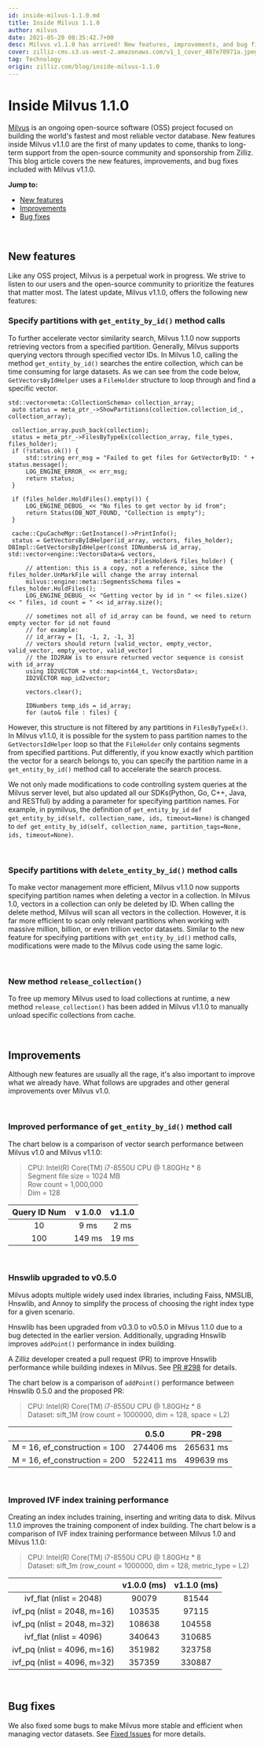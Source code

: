 ```yaml
---
id: inside-milvus-1.1.0.md
title: Inside Milvus 1.1.0
author: milvus
date: 2021-05-20 08:35:42.7+00
desc: Milvus v1.1.0 has arrived! New features, improvements, and bug fixes are available now.
cover: zilliz-cms.s3.us-west-2.amazonaws.com/v1_1_cover_487e70971a.jpeg
tag: Technology
origin: zilliz.com/blog/inside-milvus-1.1.0
---
```

  
# Inside Milvus 1.1.0
[Milvus](https://github.com/milvus-io) is an ongoing open-source software (OSS) project focused on building the world's fastest and most reliable vector database. New features inside Milvus v1.1.0 are the first of many updates to come, thanks to long-term support from the open-source community and sponsorship from Zilliz. This blog article covers the new features, improvements, and bug fixes included with Milvus v1.1.0.

**Jump to:**

- [New features](#new-features)
- [Improvements](#improvements)
- [Bug fixes](#bug-fixes)

<br/>

## New features

Like any OSS project, Milvus is a perpetual work in progress. We strive to listen to our users and the open-source community to prioritize the features that matter most. The latest update, Milvus v1.1.0, offers the following new features:

### Specify partitions with `get_entity_by_id()` method calls

To further accelerate vector similarity search, Milvus 1.1.0 now supports retrieving vectors from a specified partition. Generally, Milvus supports querying vectors through specified vector IDs. In Milvus 1.0, calling the method `get_entity_by_id()` searches the entire collection, which can be time consuming for large datasets. As we can see from the code below, `GetVectorsByIdHelper` uses a `FileHolder` structure to loop through and find a specific vector. 

```
std::vector<meta::CollectionSchema> collection_array; 
 auto status = meta_ptr_->ShowPartitions(collection.collection_id_, collection_array); 
  
 collection_array.push_back(collection); 
 status = meta_ptr_->FilesByTypeEx(collection_array, file_types, files_holder); 
 if (!status.ok()) { 
     std::string err_msg = "Failed to get files for GetVectorByID: " + status.message(); 
     LOG_ENGINE_ERROR_ << err_msg; 
     return status; 
 } 
  
 if (files_holder.HoldFiles().empty()) { 
     LOG_ENGINE_DEBUG_ << "No files to get vector by id from"; 
     return Status(DB_NOT_FOUND, "Collection is empty"); 
 } 
  
 cache::CpuCacheMgr::GetInstance()->PrintInfo(); 
 status = GetVectorsByIdHelper(id_array, vectors, files_holder); 
DBImpl::GetVectorsByIdHelper(const IDNumbers& id_array, std::vector<engine::VectorsData>& vectors, 
                              meta::FilesHolder& files_holder) { 
     // attention: this is a copy, not a reference, since the files_holder.UnMarkFile will change the array internal 
     milvus::engine::meta::SegmentsSchema files = files_holder.HoldFiles(); 
     LOG_ENGINE_DEBUG_ << "Getting vector by id in " << files.size() << " files, id count = " << id_array.size(); 
  
     // sometimes not all of id_array can be found, we need to return empty vector for id not found 
     // for example: 
     // id_array = [1, -1, 2, -1, 3] 
     // vectors should return [valid_vector, empty_vector, valid_vector, empty_vector, valid_vector] 
     // the ID2RAW is to ensure returned vector sequence is consist with id_array 
     using ID2VECTOR = std::map<int64_t, VectorsData>; 
     ID2VECTOR map_id2vector; 
  
     vectors.clear(); 
  
     IDNumbers temp_ids = id_array; 
     for (auto& file : files) { 
```

However, this structure is not filtered by any partitions in `FilesByTypeEx()`. In Milvus v1.1.0, it is possible for the system to pass partition names to the `GetVectorsIdHelper` loop so that the `FileHolder` only contains segments from specified partitions. Put differently, if you know exactly which partition the vector for a search belongs to, you can specify the partition name in a `get_entity_by_id()` method call to accelerate the search process.

We not only made modifications to code controlling system queries at the Milvus server level, but also updated all our SDKs(Python, Go, C++, Java, and RESTful) by adding a parameter for specifying partition names. For example, in pymilvus, the definition of `get_entity_by_id` `def get_entity_by_id(self, collection_name, ids, timeout=None)` is changed to `def get_entity_by_id(self, collection_name, partition_tags=None, ids, timeout=None)`.

<br/>

### Specify partitions with `delete_entity_by_id()` method calls

To make vector management more efficient, Milvus v1.1.0 now supports specifying partition names when deleting a vector in a collection. In Milvus 1.0, vectors in a collection can only be deleted by ID. When calling the delete method, Milvus will scan all vectors in the collection. However, it is far more efficient to scan only relevant partitions when working with massive million, billion, or even trillion vector datasets. Similar to the new feature for specifying partitions with `get_entity_by_id()` method calls, modifications were made to the Milvus code using the same logic.

<br/>

### New method `release_collection()`

To free up memory Milvus used to load collections at runtime, a new method `release_collection()` has been added in Milvus v1.1.0 to manually unload specific collections from cache.

<br/>

## Improvements

Although new features are usually all the rage, it's also important to improve what we already have. What follows are upgrades and other general improvements over Milvus v1.0.

<br/>

### Improved performance of `get_entity_by_id()` method call

The chart below is a comparison of vector search performance between Milvus v1.0 and Milvus v1.1.0:

> CPU: Intel(R) Core(TM) i7-8550U CPU @ 1.80GHz * 8 <br/>
> Segment file size = 1024 MB <br/>
> Row count = 1,000,000 <br/>
> Dim = 128 

| Query ID Num | v 1.0.0 | v1.1.0 |
| :-----------: | :-----------: | :-----------: |
| 10 | 9 ms | 2 ms |
| 100 | 149 ms | 19 ms |

<br/>

### Hnswlib upgraded to v0.5.0

Milvus adopts multiple widely used index libraries, including Faiss, NMSLIB, Hnswlib, and Annoy to simplify the process of choosing the right index type for a given scenario.

Hnswlib has been upgraded from v0.3.0 to v0.5.0 in Milvus 1.1.0 due to a bug detected in the earlier version. Additionally, upgrading Hnswlib improves `addPoint()` performance in index building.

A Zilliz developer created a pull request (PR) to improve Hnswlib performance while building indexes in Milvus. See [PR #298](https://github.com/nmslib/hnswlib/pull/298) for details.

The chart below is a comparison of `addPoint()` performance between Hnswlib 0.5.0 and the proposed PR:

> CPU: Intel(R) Core(TM) i7-8550U CPU @ 1.80GHz * 8 <br/>
> Dataset: sift_1M (row count = 1000000, dim = 128, space = L2)

|  | 0.5.0 | PR-298 |
| :-----------: | :-----------: | :-----------: |
| M = 16, ef_construction = 100 | 274406 ms | 265631 ms |
| M = 16, ef_construction = 200 | 522411 ms | 499639 ms |

<br/>

### Improved IVF index training performance

Creating an index includes training, inserting and writing data to disk. Milvus 1.1.0 improves the training component of index building. The chart below is a comparison of IVF index training performance between Milvus 1.0 and Milvus 1.1.0:

> CPU: Intel(R) Core(TM) i7-8550U CPU @ 1.80GHz * 8 <br/>
> Dataset: sift_1m (row_count = 1000000, dim = 128, metric_type = L2)

|  | v1.0.0 (ms) | v1.1.0 (ms) |
| :-----------: | :-----------: | :-----------: |
| ivf_flat (nlist = 2048) | 90079 | 81544 |
| ivf_pq (nlist = 2048, m=16) | 103535 | 97115 |
| ivf_pq (nlist = 2048, m=32) | 108638 | 104558 |
| ivf_flat (nlist = 4096) | 340643 | 310685 |
| ivf_pq (nlist = 4096, m=16) | 351982 | 323758 |
| ivf_pq (nlist = 4096, m=32) | 357359 | 330887 |


<br/>

## Bug fixes

We also fixed some bugs to make Milvus more stable and efficient when managing vector datasets. See [Fixed Issues](https://milvus.io/docs/v1.1.0/release_notes.md#Fixed-issues) for more details.

  